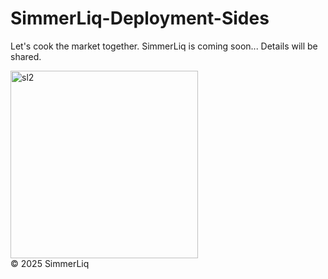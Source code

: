 # SimmerLiq-Deployment-Sides


Let's cook the market together. SimmerLiq is coming soon... Details will be shared. 

<img width="300" height="300" alt="sl2" src="https://github.com/user-attachments/assets/030b36f8-af3e-4de7-a572-e88fb7753bde" />
<br>© 2025 SimmerLiq
